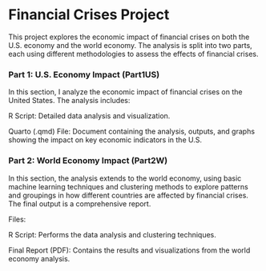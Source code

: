 # Financial Crises Project

This project explores the economic impact of financial crises on both the U.S. economy and the world economy. The analysis is split into two parts, each using different methodologies to assess the effects of financial crises.

### Part 1: U.S. Economy Impact (Part1US)

In this section, I analyze the economic impact of financial crises on the United States. The analysis includes:

R Script: Detailed data analysis and visualization.

Quarto (.qmd) File: Document containing the analysis, outputs, and graphs showing the impact on key economic indicators in the U.S.

### Part 2: World Economy Impact (Part2W)

In this section, the analysis extends to the world economy, using basic machine learning techniques and clustering methods to explore patterns and groupings in how different countries are affected by financial crises. The final output is a comprehensive report.

Files:

R Script: Performs the data analysis and clustering techniques.

Final Report (PDF): Contains the results and visualizations from the world economy analysis.

